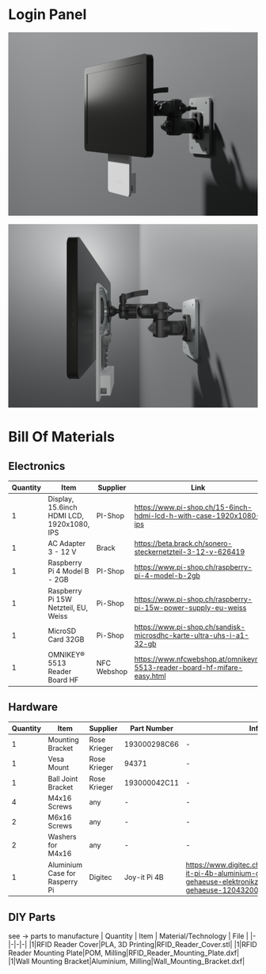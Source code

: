 # Login Panel

![alt text](https://raw.githubusercontent.com/raplab/wums_hardware/main/loginpanel/Photos/Assembly_View_1.jpg)

![alt text](https://raw.githubusercontent.com/raplab/wums_hardware/main/loginpanel/Photos/Assembly_View_2.jpg)

# Bill Of Materials

## Electronics
| Quantity | Item | Supplier | Link |
|-|-|-|-|
| 1 |Display, 15.6inch HDMI LCD, 1920x1080, IPS | PI-Shop | https://www.pi-shop.ch/15-6inch-hdmi-lcd-h-with-case-1920x1080-ips|
|1 |AC Adapter 3 - 12 V|Brack|https://beta.brack.ch/sonero-steckernetzteil-3-12-v-626419|
|1|Raspberry Pi 4 Model B - 2GB| PI-Shop|https://www.pi-shop.ch/raspberry-pi-4-model-b-2gb|
|1|Raspberry Pi 15W Netzteil, EU, Weiss|Pi-Shop|https://www.pi-shop.ch/raspberry-pi-15w-power-supply-eu-weiss|
|1|MicroSD Card 32GB|Pi-Shop|https://www.pi-shop.ch/sandisk-microsdhc-karte-ultra-uhs-i-a1-32-gb|
|1|OMNIKEY® 5513 Reader Board HF|NFC Webshop|https://www.nfcwebshop.at/omnikeyr-5513-reader-board-hf-mifare-easy.html|

## Hardware
| Quantity | Item | Supplier | Part Number | Info|
|-|-|-|-|-|
|1|Mounting Bracket|Rose Krieger|193000298C66|-|
|1|Vesa Mount|Rose Krieger|94371|-|
|1|Ball Joint Bracket|Rose Krieger|193000042C11|-|
|4|M4x16 Screws|any|-|-|
|2|M6x16 Screws|any|-|-|
|2|Washers for M4x16 |any|-|-|
|1| Aluminium Case for Rasperry Pi |Digitec|Joy-it Pi 4B|https://www.digitec.ch/de/s1/product/joy-it-pi-4b-aluminium-gehaeuse-gehaeuse-elektronikzubehoer-gehaeuse-12043200?supplier=406802|

## DIY Parts
see -> parts to manufacture
| Quantity | Item | Material/Technology | File |
|-|-|-|-|
|1|RFID Reader Cover|PLA, 3D Printing|RFID_Reader_Cover.stl|
|1|RFID Reader Mounting Plate|POM, Milling|RFID_Reader_Mounting_Plate.dxf|
|1|Wall Mounting Bracket|Aluminium, Milling|Wall_Mounting_Bracket.dxf|
